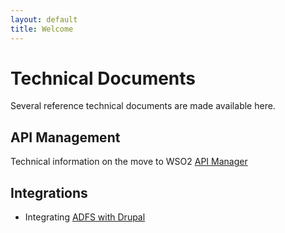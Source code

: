 ```yaml
---
layout: default
title: Welcome
---
```


# Technical Documents

Several reference technical documents are made available here.

## API Management

Technical information on the move to WSO2 [API Manager](/apimanager/overview)

## Integrations

* Integrating [ADFS with Drupal](/integrations/adfs-drupal)